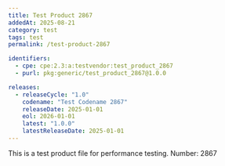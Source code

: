 ```yaml
---
title: Test Product 2867
addedAt: 2025-08-21
category: test
tags: test
permalink: /test-product-2867

identifiers:
  - cpe: cpe:2.3:a:testvendor:test_product_2867
  - purl: pkg:generic/test_product_2867@1.0.0

releases:
  - releaseCycle: "1.0"
    codename: "Test Codename 2867"
    releaseDate: 2025-01-01
    eol: 2026-01-01
    latest: "1.0.0"
    latestReleaseDate: 2025-01-01
---
```


This is a test product file for performance testing. Number: 2867
